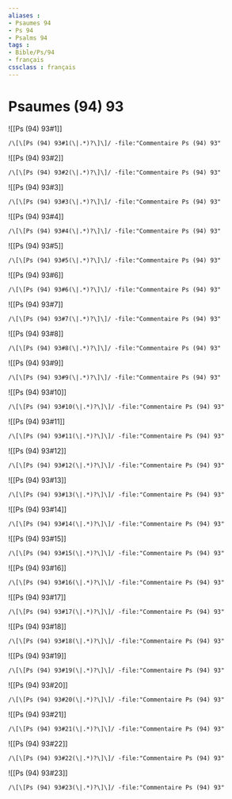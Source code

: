 ```yaml
---
aliases : 
- Psaumes 94
- Ps 94
- Psalms 94
tags : 
- Bible/Ps/94
- français
cssclass : français
---
```


# Psaumes (94) 93

![[Ps (94) 93#1]]

```query
/\[\[Ps (94) 93#1(\|.*)?\]\]/ -file:"Commentaire Ps (94) 93"
```

![[Ps (94) 93#2]]

```query
/\[\[Ps (94) 93#2(\|.*)?\]\]/ -file:"Commentaire Ps (94) 93"
```

![[Ps (94) 93#3]]

```query
/\[\[Ps (94) 93#3(\|.*)?\]\]/ -file:"Commentaire Ps (94) 93"
```

![[Ps (94) 93#4]]

```query
/\[\[Ps (94) 93#4(\|.*)?\]\]/ -file:"Commentaire Ps (94) 93"
```

![[Ps (94) 93#5]]

```query
/\[\[Ps (94) 93#5(\|.*)?\]\]/ -file:"Commentaire Ps (94) 93"
```

![[Ps (94) 93#6]]

```query
/\[\[Ps (94) 93#6(\|.*)?\]\]/ -file:"Commentaire Ps (94) 93"
```

![[Ps (94) 93#7]]

```query
/\[\[Ps (94) 93#7(\|.*)?\]\]/ -file:"Commentaire Ps (94) 93"
```

![[Ps (94) 93#8]]

```query
/\[\[Ps (94) 93#8(\|.*)?\]\]/ -file:"Commentaire Ps (94) 93"
```

![[Ps (94) 93#9]]

```query
/\[\[Ps (94) 93#9(\|.*)?\]\]/ -file:"Commentaire Ps (94) 93"
```

![[Ps (94) 93#10]]

```query
/\[\[Ps (94) 93#10(\|.*)?\]\]/ -file:"Commentaire Ps (94) 93"
```

![[Ps (94) 93#11]]

```query
/\[\[Ps (94) 93#11(\|.*)?\]\]/ -file:"Commentaire Ps (94) 93"
```

![[Ps (94) 93#12]]

```query
/\[\[Ps (94) 93#12(\|.*)?\]\]/ -file:"Commentaire Ps (94) 93"
```

![[Ps (94) 93#13]]

```query
/\[\[Ps (94) 93#13(\|.*)?\]\]/ -file:"Commentaire Ps (94) 93"
```

![[Ps (94) 93#14]]

```query
/\[\[Ps (94) 93#14(\|.*)?\]\]/ -file:"Commentaire Ps (94) 93"
```

![[Ps (94) 93#15]]

```query
/\[\[Ps (94) 93#15(\|.*)?\]\]/ -file:"Commentaire Ps (94) 93"
```

![[Ps (94) 93#16]]

```query
/\[\[Ps (94) 93#16(\|.*)?\]\]/ -file:"Commentaire Ps (94) 93"
```

![[Ps (94) 93#17]]

```query
/\[\[Ps (94) 93#17(\|.*)?\]\]/ -file:"Commentaire Ps (94) 93"
```

![[Ps (94) 93#18]]

```query
/\[\[Ps (94) 93#18(\|.*)?\]\]/ -file:"Commentaire Ps (94) 93"
```

![[Ps (94) 93#19]]

```query
/\[\[Ps (94) 93#19(\|.*)?\]\]/ -file:"Commentaire Ps (94) 93"
```

![[Ps (94) 93#20]]

```query
/\[\[Ps (94) 93#20(\|.*)?\]\]/ -file:"Commentaire Ps (94) 93"
```

![[Ps (94) 93#21]]

```query
/\[\[Ps (94) 93#21(\|.*)?\]\]/ -file:"Commentaire Ps (94) 93"
```

![[Ps (94) 93#22]]

```query
/\[\[Ps (94) 93#22(\|.*)?\]\]/ -file:"Commentaire Ps (94) 93"
```

![[Ps (94) 93#23]]

```query
/\[\[Ps (94) 93#23(\|.*)?\]\]/ -file:"Commentaire Ps (94) 93"
```

